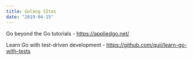 ```yaml
---
title: Golang SItes
date: "2019-04-15"
---
```


Go beyond the Go tutorials - https://appliedgo.net/

Learn Go with test-driven development - https://github.com/quii/learn-go-with-tests